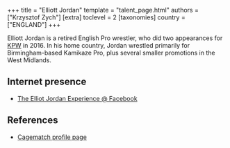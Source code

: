 +++
title = "Elliott Jordan"
template = "talent_page.html"
authors = ["Krzysztof Zych"]
[extra]
toclevel = 2
[taxonomies]
country = ["ENGLAND"]
+++

Elliott Jordan is a retired English Pro wrestler, who did two appearances for [KPW](@/o/kpw.md) in 2016. In his home country, Jordan wrestled primarily for Birmingham-based Kamikaze Pro, plus several smaller promotions in the West Midlands.

## Internet presence

* [The Elliot Jordan Experience @ Facebook](https://www.facebook.com/Theelliottjordanexperience)

## References

* [Cagematch profile page](https://www.cagematch.net/?id=2&nr=21619)
